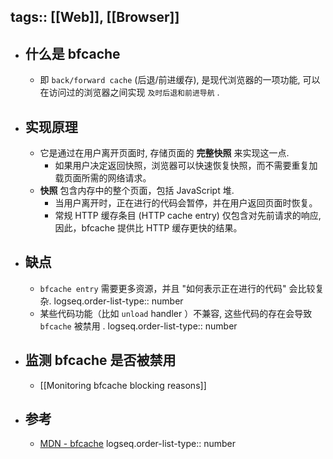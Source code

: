 tags:: [[Web]], [[Browser]] 
---

- ## 什么是 bfcache
	- 即 `back/forward cache` (后退/前进缓存), 是现代浏览器的一项功能, 可以在访问过的浏览器之间实现 `及时后退和前进导航` .
- ## 实现原理
	- 它是通过在用户离开页面时, 存储页面的 **完整快照** 来实现这一点.
		- 如果用户决定返回快照，浏览器可以快速恢复快照，而不需要重复加载页面所需的网络请求。
	- **快照** 包含内存中的整个页面，包括 JavaScript 堆.
		- 当用户离开时，正在进行的代码会暂停，并在用户返回页面时恢复。
		- 常规 HTTP 缓存条目 (HTTP cache entry) 仅包含对先前请求的响应, 因此，bfcache 提供比 HTTP 缓存更快的结果。
- ## 缺点
	- `bfcache entry` 需要更多资源，并且 "如何表示正在进行的代码" 会比较复杂.
	  logseq.order-list-type:: number
	- 某些代码功能（比如 `unload` handler ）不兼容, 这些代码的存在会导致 `bfcache` 被禁用 .
	  logseq.order-list-type:: number
- ## 监测 bfcache 是否被禁用
	- [[Monitoring bfcache blocking reasons]]
- ## 参考
	- [MDN - bfcache](https://developer.mozilla.org/en-US/docs/Glossary/bfcache)
	  logseq.order-list-type:: number